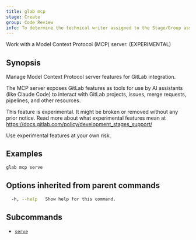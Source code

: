 ```yaml
---
title: glab mcp
stage: Create
group: Code Review
info: To determine the technical writer assigned to the Stage/Group associated with this page, see https://about.gitlab.com/handbook/product/ux/technical-writing/#assignments
---
```


<!--
This documentation is auto generated by a script.
Please do not edit this file directly. Run `make gen-docs` instead.
-->

Work with a Model Context Protocol (MCP) server. (EXPERIMENTAL)

## Synopsis

Manage Model Context Protocol server features for GitLab integration.

The MCP server exposes GitLab features as tools for use by
AI assistants (like Claude Code) to interact with GitLab projects, issues,
merge requests, pipelines, and other resources.

This feature is experimental. It might be broken or removed without any prior notice.
Read more about what experimental features mean at
<https://docs.gitlab.com/policy/development_stages_support/>

Use experimental features at your own risk.

## Examples

```bash title="terminal"
glab mcp serve
```

## Options inherited from parent commands

```bash title="terminal"
  -h, --help   Show help for this command.
```

## Subcommands

- [`serve`](/docs/mcp/serve)

